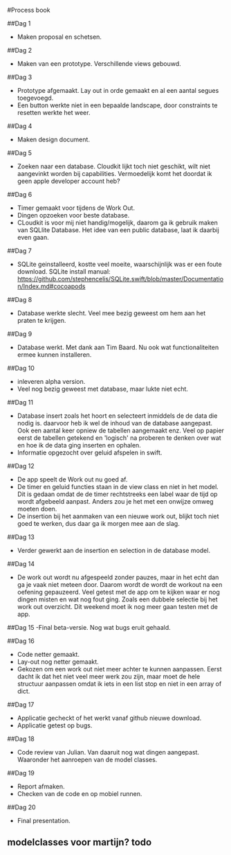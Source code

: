 #Process book

##Dag 1
- Maken proposal en schetsen.

##Dag 2
- Maken van een prototype. Verschillende views gebouwd. 

##Dag 3
- Prototype afgemaakt. Lay out in orde gemaakt en al een aantal segues toegevoegd. 
- Een button werkte niet in een bepaalde landscape, door constraints te resetten werkte het weer. 

##Dag 4
- Maken design document.

##Dag 5
- Zoeken naar een database. Cloudkit lijkt toch niet geschikt, wilt niet aangevinkt worden bij capabilities. Vermoedelijk komt het doordat ik geen apple developer account heb?

##Dag 6
- Timer gemaakt voor tijdens de Work Out. 
- Dingen opzoeken voor beste database.
- CLoudkit is voor mij niet handig/mogelijk, daarom ga ik gebruik maken van SQLlite Database. Het idee van een public database, laat ik daarbij even gaan. 

##Dag 7
- SQLite geinstalleerd, kostte veel moeite, waarschijnlijk was er een foute download. 
SQLite install manual: https://github.com/stephencelis/SQLite.swift/blob/master/Documentation/Index.md#cocoapods

##Dag 8
- Database werkte slecht. Veel mee bezig geweest om hem aan het praten te krijgen.

##Dag 9 
- Database werkt. Met dank aan Tim Baard. Nu ook wat functionaliteiten ermee kunnen installeren. 

##Dag 10
- inleveren alpha version.
- Veel nog bezig geweest met database, maar lukte niet echt.

##Dag 11
- Database insert zoals het hoort en selecteert inmiddels de de data die nodig is.
daarvoor heb ik wel de inhoud van de database aangepast. Ook een aantal keer opniew de tabellen aangemaakt enz. Veel op papier eerst de tabellen getekend en 'logisch' na proberen te denken over wat en hoe ik de data ging inserten en ophalen. 
- Informatie opgezocht over geluid afspelen in swift. 

##Dag 12
- De app speelt de Work out nu goed af. 
- De timer en geluid functies staan in de view class en niet in het model. Dit is gedaan omdat de de timer rechtstreeks een label waar de tijd op wordt afgebeeld aanpast. Anders zou je het met een onwijze omweg moeten doen. 
- De insertion bij het aanmaken van een nieuwe work out, blijkt toch niet goed te werken, dus daar ga ik morgen mee aan de slag. 

##Dag 13
- Verder gewerkt aan de insertion en selection in de database model. 

##Dag 14
- De work out wordt nu afgespeeld zonder pauzes, maar in het echt dan ga je vaak niet meteen door. Daarom wordt de wordt de workout na een oefening gepauzeerd. Veel getest met de app om te kijken waar er nog dingen misten en wat nog fout ging. Zoals een dubbele selectie bij het work out overzicht. Dit weekend moet ik nog meer gaan testen met de app. 

##Dag 15
-Final beta-versie. Nog wat bugs eruit gehaald. 

##Dag 16
- Code netter gemaakt. 
- Lay-out nog netter gemaakt. 
- Gekozen om een work out niet meer achter te kunnen aanpassen. Eerst dacht ik dat het niet veel meer werk zou zijn, maar moet de hele structuur aanpassen omdat ik iets in een list stop en niet in een array of dict. 

##Dag 17
- Applicatie gecheckt of het werkt vanaf github nieuwe download.
- Applicatie getest op bugs. 

##Dag 18
- Code review van Julian. Van daaruit nog wat dingen aangepast. Waaronder het aanroepen van de model classes. 

##Dag 19
- Report afmaken.
- Checken van de code en op mobiel runnen.

##Dag 20
- Final presentation.

modelclasses voor martijn? todo
- 
